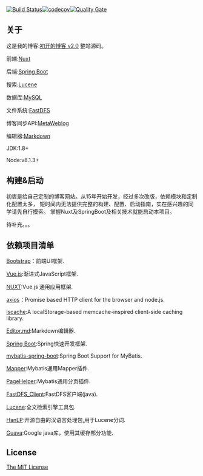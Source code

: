 [![Build Status](https://travis-ci.org/wchukai/wchukai.com.svg?branch=master)](https://travis-ci.org/wchukai/wchukai.com)[![codecov](https://codecov.io/gh/wchukai/wchukai.com/branch/master/graph/badge.svg)](https://codecov.io/gh/wchukai/wchukai.com)[![Quality Gate](https://sonarqube.com/api/badges/gate?key=com.wchukai:web-service)](https://sonarqube.com/dashboard/index/com.wchukai:web-service)


## 关于

这是我的博客:[初开的博客 v2.0](https://wchukai.com) 整站源码。

前端:[Nuxt](https://zh.nuxtjs.org/)

后端:[Spring Boot](http://projects.spring.io/spring-boot/)

搜索:[Lucene](https://lucene.apache.org/)

数据库:[MySQL](https://www.mysql.com/)

文件系统:[FastDFS](https://code.google.com/archive/p/fastdfs/)

博客同步API:[MetaWeblog](https://github.com/wchukai/MetaCLblog)

编辑器:[Markdown](http://pandao.github.io/editor.md/)

JDK:1.8+

Node:v8.1.3+

## 构建&amp;启动

初衷是给自己定制的博客网站。从15年开始开发，经过多次改版，依赖模块和定制化配置太多，
短时间内无法提供完整的构建、配置、启动指南，实在感兴趣的同学请先自行摸索。
掌握Nuxt及SpringBoot及相关技术就能启动本项目。

待补充。。。

## 依赖项目清单
[Bootstrap](https://github.com/twbs/bootstrap)：前端UI框架.

[Vue.js](https://cn.vuejs.org/):渐进式JavaScript框架.

[NUXT](https://zh.nuxtjs.org/):Vue.js 通用应用框架.

[axios](https://github.com/mzabriskie/axios)：Promise based HTTP client for the browser and node.js.

[lscache](https://github.com/pamelafox/lscache):A localStorage-based memcache-inspired client-side caching library. 

[Editor.md](https://github.com/pandao/editor.md):Markdown编辑器.

[Spring Boot](http://projects.spring.io/spring-boot/):Spring快速开发框架.

[mybatis-spring-boot](http://www.mybatis.org/spring-boot-starter/):Spring Boot Support for MyBatis.

[Mapper](https://github.com/abel533/Mapper):Mybatis通用Mapper插件.

[PageHelper](https://github.com/pagehelper/Mybatis-PageHelper):Mybatis通用分页插件.

[FastDFS_Client](https://github.com/tobato/FastDFS_Client):FastDFS客户端(java).

[Lucene](https://lucene.apache.org/):全文检索引擎工具包.

[HanLP](http://hanlp.linrunsoft.com/):开源自由的汉语言处理包,用于Lucene分词.

[Guava](https://github.com/google/guava):Google java库，使用其缓存部分功能.

## License

[The MIT License](LICENSE)